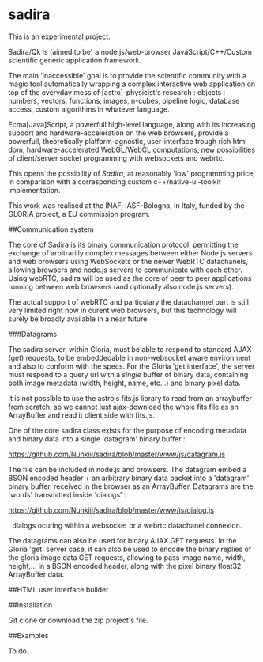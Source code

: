 sadira
=====

This is an experimental project.

Sadira/Qk is (aimed to be) a node.js/web-browser JavaScript/C++/Custom scientific generic application framework. 

The main 'inaccessible' goal is to provide the scientific community with a magic tool automatically wrapping a complex interactive web application on top of the everyday mess of [astro]-physicist's research : objects : numbers, vectors, functions, images, n-cubes, pipeline logic, database access, custom algorithms in whatever language.

Ecma[Java]Script, a powerfull high-level language, along with its increasing support and hardware-acceleration on the web browsers, provide a powerfull, theoretically platform-agnostic, user-interface trough rich html dom, hardware-accelerated WebGL/WebCL computations, new possibilities of client/server socket programming with websockets and webrtc. 

This opens the possibility of *Sadira*, at reasonably 'low' programming price, in comparison with a corresponding custom c++/native-ui-toolkit implementation.

This work was realised at the INAF, IASF-Bologna, in Italy, funded by the GLORIA project, a EU commission program. 

##Communication system

The core of Sadira is its binary communication protocol, permitting the exchange of arbitrarilly complex messages between either Node.js servers and web browsers using WebSockets or the newer WebRTC datachanels, allowing browsers and node.js servers to communicate with each other. Using webRTC, sadira will be used as the core of peer to peer applications running between web browsers (and optionally also node.js servers). 

The actual support of webRTC and particulary the datachannel part is still very limited right now in curent web browsers, but this technology will surely be broadly available in a near future.

###Datagrams

The sadira server, within Gloria, must be able to respond to standard AJAX (get) requests, to be embeddedable in non-websocket aware environment and also to conform with the specs. For the Gloria 'get interface', the server must respond to a query url with a *single* buffer of binary data, containing both image metadata (width, height, name, etc...) and binary pixel data.

It is not possible to use the astrojs fits.js library to read from an arraybuffer from scratch, so we cannot just ajax-download the whole fits file as an ArrayBuffer and read it client side with fits.js.

One of the core sadira class exists for the purpose of encoding metadata and binary data into a single 'datagram' binary buffer :

https://github.com/Nunkiii/sadira/blob/master/www/js/datagram.js

The file can be included in node.js and browsers. The datagram embed a BSON encoded header  +  an arbitrary binary data packet into a 'datagram' binary buffer, received in the browser as an ArrayBuffer. Datagrams are the 'words' transmitted inside 'dialogs' :

https://github.com/Nunkiii/sadira/blob/master/www/js/dialog.js

, dialogs ocuring within a websocket or a webrtc datachanel connexion.

The datagrams can also be used for binary AJAX GET requests. In the Gloria 'get' server case, it can also be used to encode the binary replies of the gloria image data GET requests, allowing to pass image name, width, height,... in a BSON encoded header, along with the pixel binary float32 ArrayBuffer data.
    
##HTML user interface builder 

##Installation

Git clone or download the zip project's file.

##Examples

To do.

